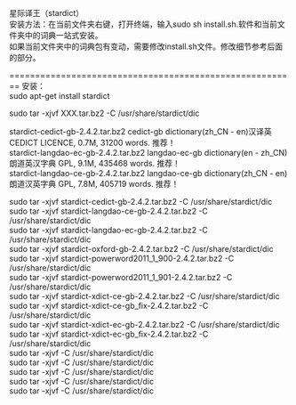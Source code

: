 星际译王（stardict）  
安装方法：在当前文件夹右键，打开终端，输入sudo sh install.sh.软件和当前文件夹中的词典一站式安装。  
如果当前文件夹中的词典包有变动，需要修改install.sh文件。修改细节参考后面的部分。  

========================================================
安装：  
sudo apt-get install stardict


sudo tar -xjvf XXX.tar.bz2 -C /usr/share/stardict/dic

stardict-cedict-gb-2.4.2.tar.bz2   	cedict-gb dictionary(zh_CN - en)汉译英      CEDICT LICENCE, 0.7M, 31200 words. 推荐！  
stardict-langdao-ec-gb-2.4.2.tar.bz2	langdao-ec-gb dictionary(en - zh_CN) 朗道英汉字典	GPL, 9.1M, 435468 words. 推荐！  
stardict-langdao-ce-gb-2.4.2.tar.bz2	langdao-ce-gb dictionary(zh_CN - en) 朗道汉英字典	GPL, 7.8M, 405719 words. 推荐！  


sudo tar -xjvf stardict-cedict-gb-2.4.2.tar.bz2 -C /usr/share/stardict/dic  
sudo tar -xjvf stardict-langdao-ce-gb-2.4.2.tar.bz2 -C /usr/share/stardict/dic  
sudo tar -xjvf stardict-langdao-ec-gb-2.4.2.tar.bz2 -C /usr/share/stardict/dic  
sudo tar -xjvf stardict-oxford-gb-2.4.2.tar.bz2 -C /usr/share/stardict/dic  
sudo tar -xjvf stardict-powerword2011_1_900-2.4.2.tar.bz2 -C /usr/share/stardict/dic  
sudo tar -xjvf stardict-powerword2011_1_901-2.4.2.tar.bz2 -C /usr/share/stardict/dic  
sudo tar -xjvf stardict-xdict-ce-gb-2.4.2.tar.bz2 -C /usr/share/stardict/dic  
sudo tar -xjvf stardict-xdict-ce-gb_fix-2.4.2.tar.bz2 -C /usr/share/stardict/dic  
sudo tar -xjvf stardict-xdict-ec-gb-2.4.2.tar.bz2 -C /usr/share/stardict/dic  
sudo tar -xjvf stardict-xdict-ec-gb_fix-2.4.2.tar.bz2 -C /usr/share/stardict/dic  
sudo tar -xjvf  -C /usr/share/stardict/dic  
sudo tar -xjvf  -C /usr/share/stardict/dic  
sudo tar -xjvf  -C /usr/share/stardict/dic  
sudo tar -xjvf  -C /usr/share/stardict/dic  
sudo tar -xjvf  -C /usr/share/stardict/dic  
